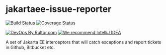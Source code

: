 # jakartaee-issue-reporter

[![Build Status](https://travis-ci.org/amihaiemil/jakartaee-issue-reporter.svg?branch=master)](https://travis-ci.org/amihaiemil/jakartaee-issue-reporter)
[![Coverage Status](https://coveralls.io/repos/github/amihaiemil/jakartaee-issue-reporter/badge.svg?branch=master)](https://coveralls.io/github/amihaiemil/jakartaee-issue-reporter?branch=master)

[![DevOps By Rultor.com](http://www.rultor.com/b/amihaiemil/jakartaee-issue-reporter)](http://www.rultor.com/p/amihaiemil/jakartaee-issue-reporter)
[![We recommend IntelliJ IDEA](http://amihaiemil.github.io/images/intellij-idea-recommend.svg)](https://www.jetbrains.com/idea/)


A set of Jakarta EE interceptors that will catch exceptions and report tickets in Github, Bitbucket etc.
